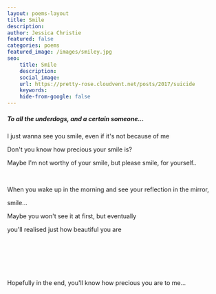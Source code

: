 ```yaml
---
layout: poems-layout
title: Smile
description: 
author: Jessica Christie
featured: false
categories: poems
featured_image: /images/smiley.jpg
seo:
    title: Smile
    description: 
    social_image:
    url: https://pretty-rose.cloudvent.net/posts/2017/suicide
    keywords:
    hide-from-google: false
---
```

##### To all the underdogs, and a certain someone...

I just wanna see you smile, even if it's not because of me

Don't you know how precious your smile is?

Maybe I'm not worthy of your smile, but please smile, for yourself..

&nbsp;

When you wake up in the morning and see your reflection in the mirror,

smile...

Maybe you won't see it at first, but eventually

you'll realised just how beautiful you are

&nbsp;

&nbsp;

&nbsp;

Hopefully in the end, you'll know how precious you are to me...

&nbsp;

